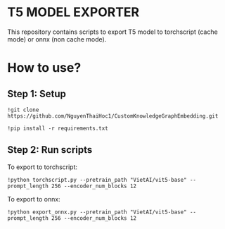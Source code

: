# T5 MODEL EXPORTER

This repository contains scripts to export T5 model to torchscript (cache mode) or onnx (non cache mode).

# How to use?
## Step 1: Setup
```
!git clone https://github.com/NguyenThaiHoc1/CustomKnowledgeGraphEmbedding.git
```
```
!pip install -r requirements.txt
```

## Step 2: Run scripts
To export to torchscript:
```
!python torchscript.py --pretrain_path "VietAI/vit5-base" --prompt_length 256 --encoder_num_blocks 12
```

To export to onnx:
```
!python export_onnx.py --pretrain_path "VietAI/vit5-base" --prompt_length 256 --encoder_num_blocks 12
```